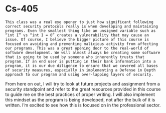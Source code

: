# Cs-405
	This class was a real eye opener to just how significant following correct security protocols really is when developing and maintaining programs. Even the smallest thing like an unsigned variable such as “int I” vs “int I = 0” creates a vulnerability that may cause an issue. Of course, I believe the bigger picture of this course is focused on avoiding and preventing malicious activity from affecting our programs. This was a great opening door to the real-world of software development. We will almost always be creating some software that is going to be used by someone who inherently trusts that program. If an end user is putting in their bank information into a program, it is our due diligence to ensure that we covered all bases of security measures, especially in implementing a Defense in Depth approach to our program and using over-lapping layers of security. 
From here on out, I will try to look at future projects and assignment from a security standpoint and refer to the great resources provided in this course to guide me on the best practices of proper writing. I will also implement this mindset as the program is being developed, not after the bulk of it is written. I’m excited to see how this is focused on in the professional sector. 
